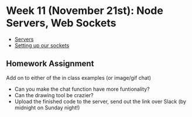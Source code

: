 <h1>Week 11 (November 21st): Node Servers, Web Sockets</h1>
<ul>

<li><a href="https://docs.google.com/presentation/d/1HXzDk6xzBB9NAshpH-EYpRQ-SWvB-qbIDzreP_V1XcA/edit#slide=id.p">Servers</a></li>
<li><a href="http://shaunaxani.com/cuny/mmp310/week11/index.html">Setting up our sockets</a></li>
</ul>

<h2>Homework Assignment</h2>
Add on to either of the in class examples (or image/gif chat)
<ul>
<li>Can you make the chat function have more funtionality?</li>
<li>Can the drawing tool be crazier?</li>
<li>Upload the finished code to the server, send out the link over Slack (by midnight on Sunday night!)</li>
</ul>

